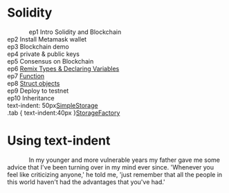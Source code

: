 # Solidity

ep1 Intro Solidity and Blockchain<br>
ep2 Install Metamask wallet<br>
ep3 Blockchain demo<br>
ep4 private & public keys<br>
ep5 Consensus on Blockchain<br>
ep6 <a href="https://gist.github.com/barcodech/a69fcc00589985d8ea83b42e3130aa9d">Remix Types & Declaring Variables</a><br>
ep7 <a href="https://gist.github.com/barcodech/14481fd202579106c1719478ef92b78f">Function</a><br>
ep8 <a href="https://gist.github.com/barcodech/413e6d54e039b92bcb324275c52957ca">Struct objects</a><br>
ep9 Deploy to testnet<br>
ep10 Inheritance<br>
text-indent: 50px<a href="https://gist.github.com/barcodech/a0e57d2a969b1b6458c43ab6bedfc01c">SimpleStorage</a><br>
.tab { text-indent:40px }<a href="https://gist.github.com/barcodech/b6339b7c299c2e1afada9d9e2aafec44">StorageFactory</a><br>

<!DOCTYPE html>
<html>
<head>
<style>
p {
  text-indent: 50px;
}
</style>
</head>
<body>

<h1>Using text-indent</h1>

<p>In my younger and more vulnerable years my father gave me some advice that I've been turning over in my mind ever since. 'Whenever you feel like criticizing anyone,' he told me, 'just remember that all the people in this world haven't had the advantages that you've had.'</p>

</body>
</html>
